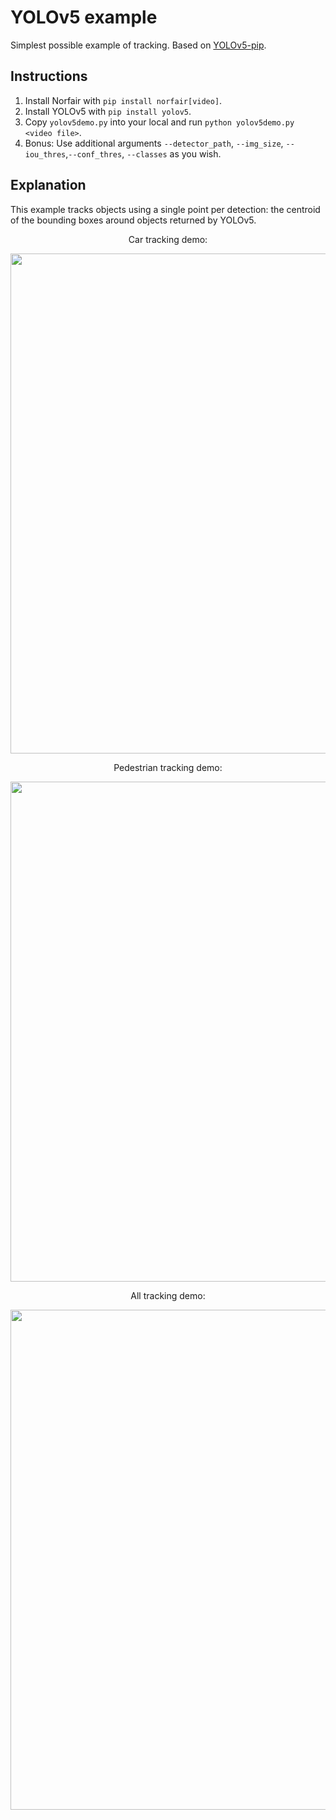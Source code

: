 # YOLOv5 example

Simplest possible example of tracking. Based on [YOLOv5-pip](https://github.com/fcakyon/yolov5-pip).

## Instructions

1. Install Norfair with `pip install norfair[video]`.
2. Install YOLOv5 with `pip install yolov5`.
3. Copy `yolov5demo.py` into your local and run `python yolov5demo.py <video file>`.
4. Bonus: Use additional arguments `--detector_path`, `--img_size`, `--iou_thres`,`--conf_thres`, `--classes` as you wish.

## Explanation

This example tracks objects using a single point per detection: the centroid of the bounding boxes around objects returned by YOLOv5.

<div style="text-align:center">

Car tracking demo:

<img src="https://github.com/fcakyon/public-files/raw/main/norfair/yolov5_cars.gif" width="800" >

Pedestrian tracking demo:

<img src="https://github.com/fcakyon/public-files/raw/main/norfair/yolov5_pedestrian.gif" width="800" >

All tracking demo:

<img src="https://github.com/fcakyon/public-files/raw/main/norfair/yolov5_all.gif" width="800" >

</div>
